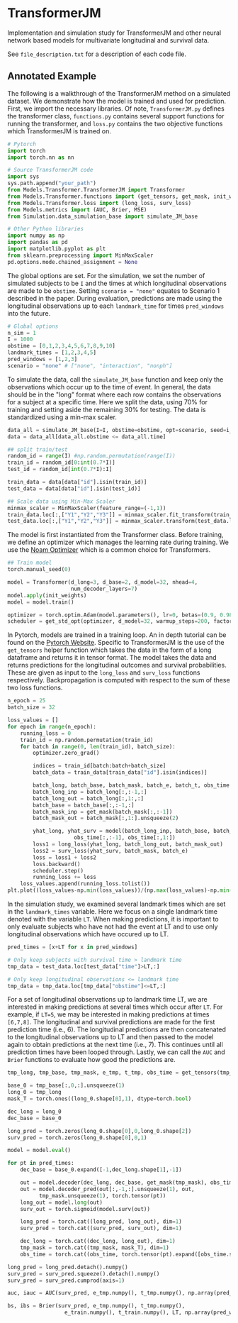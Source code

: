 # TransformerJM

Implementation and simulation study for TransformerJM and other neural network based models for multivariate longitudinal and survival data.

See `file_description.txt` for a description of each code file.

## Annotated Example

The following is a walkthrough of the TransformerJM method on a simulated dataset. We demonstrate how the model is trained and used for prediction. First, we import the necessary libraries. Of note, `TransformerJM.py` defines the transformer class, `functions.py` contains several support functions for running the transformer, and `loss.py` contains the two objective functions which TransformerJM is trained on.

```python
# Pytorch
import torch
import torch.nn as nn

# Source TransformerJM code
import sys
sys.path.append("your_path")
from Models.Transformer.TransformerJM import Transformer
from Models.Transformer.functions import (get_tensors, get_mask, init_weights, get_std_opt)
from Models.Transformer.loss import (long_loss, surv_loss)
from Models.metrics import (AUC, Brier, MSE)
from Simulation.data_simulation_base import simulate_JM_base

# Other Python libraries
import numpy as np
import pandas as pd
import matplotlib.pyplot as plt
from sklearn.preprocessing import MinMaxScaler
pd.options.mode.chained_assignment = None
```

The global options are set. For the simulation, we set the number of simulated subjects to be `I` and the times at which longitudinal observations are made to be `obstime`. Setting `scenario = "none"` equates to Scenario 1 described in the paper. During evaluation, predictions are made using the longitudinal observations up to each `landmark_time` for times `pred_windows` into the future.

```python
# Global options
n_sim = 1
I = 1000
obstime = [0,1,2,3,4,5,6,7,8,9,10]
landmark_times = [1,2,3,4,5]
pred_windows = [1,2,3]
scenario = "none" # ["none", "interaction", "nonph"]
```

To simulate the data, call the `simulate_JM_base` function and keep only the observations which occur up to the time of event. In general, the data should be in the "long" format where each row contains the observations for a subject at a specific time. Here we split the data, using 70% for training and setting aside the remaining 30% for testing. The data is standardized using a min-max scaler.

```python
data_all = simulate_JM_base(I=I, obstime=obstime, opt=scenario, seed=i_sim)
data = data_all[data_all.obstime <= data_all.time]

## split train/test
random_id = range(I) #np.random.permutation(range(I))
train_id = random_id[0:int(0.7*I)]
test_id = random_id[int(0.7*I):I]

train_data = data[data["id"].isin(train_id)]
test_data = data[data["id"].isin(test_id)]

## Scale data using Min-Max Scaler
minmax_scaler = MinMaxScaler(feature_range=(-1,1))
train_data.loc[:,["Y1","Y2","Y3"]] = minmax_scaler.fit_transform(train_data.loc[:,["Y1","Y2","Y3"]])
test_data.loc[:,["Y1","Y2","Y3"]] = minmax_scaler.transform(test_data.loc[:,["Y1","Y2","Y3"]])
```

The model is first instantiated from the Transformer class.
Before training, we define an optimizer which manages the learning rate during training. We use the [Noam Optimizer](https://stackoverflow.com/questions/65343377/adam-optimizer-with-warmup-on-pytorch) which is a common choice for Transformers.

```python
## Train model
torch.manual_seed(0)

model = Transformer(d_long=3, d_base=2, d_model=32, nhead=4,
                    num_decoder_layers=7)
model.apply(init_weights)
model = model.train()

optimizer = torch.optim.Adam(model.parameters(), lr=0, betas=(0.9, 0.98), eps=1e-9)
scheduler = get_std_opt(optimizer, d_model=32, warmup_steps=200, factor=0.2)
```

In Pytorch, models are trained in a training loop. An in depth tutorial can be found on the [Pytorch Website](https://pytorch.org/tutorials/beginner/introyt/trainingyt.html).
Specific to TransformerJM is the use of the `get_tensors` helper function which takes the data in the form of a long dataframe and returns it in tensor format.
The model takes the data and returns predictions for the longitudinal outcomes and survival probabilities. These are given as input to the `long_loss` and `surv_loss` functions respectively. Backpropagation is computed with respect to the sum of these two loss functions.

```python
n_epoch = 25
batch_size = 32

loss_values = []
for epoch in range(n_epoch):
    running_loss = 0
    train_id = np.random.permutation(train_id)
    for batch in range(0, len(train_id), batch_size):
        optimizer.zero_grad()

        indices = train_id[batch:batch+batch_size]
        batch_data = train_data[train_data["id"].isin(indices)]

        batch_long, batch_base, batch_mask, batch_e, batch_t, obs_time = get_tensors(batch_data.copy())
        batch_long_inp = batch_long[:,:-1,:]
        batch_long_out = batch_long[:,1:,:]
        batch_base = batch_base[:,:-1,:]
        batch_mask_inp = get_mask(batch_mask[:,:-1])
        batch_mask_out = batch_mask[:,1:].unsqueeze(2)

        yhat_long, yhat_surv = model(batch_long_inp, batch_base, batch_mask_inp,
                     obs_time[:,:-1], obs_time[:,1:])
        loss1 = long_loss(yhat_long, batch_long_out, batch_mask_out)
        loss2 = surv_loss(yhat_surv, batch_mask, batch_e)
        loss = loss1 + loss2
        loss.backward()
        scheduler.step()
        running_loss += loss
    loss_values.append(running_loss.tolist())
plt.plot((loss_values-np.min(loss_values))/(np.max(loss_values)-np.min(loss_values)), 'b-')
```
In the simulation study, we examined several landmark times which are set in the `landmark_times` variable. Here we focus on a single landmark time denoted with the variable `LT`. When making predictions, it is important to only evaluate subjects who have not had the event at LT and to use only longitudinal observations which have occured up to LT.

```python
pred_times = [x+LT for x in pred_windows]

# Only keep subjects with survival time > landmark time
tmp_data = test_data.loc[test_data["time"]>LT,:]

# Only keep longitudinal observations <= landmark time
tmp_data = tmp_data.loc[tmp_data["obstime"]<=LT,:]
```
For a set of longitudinal observations up to landmark time LT, we are interested in making predictions at several times which occur after `LT`. For example, if `LT=5`, we may be interested in making predictions at times `[6,7,8]`. The longitudinal and survival predictions are made for the first prediction time (i.e., 6). The longitudinal predictions are then concatenated to the longitudinal observations up to LT and then passed to the model again to obtain predictions at the next time (i.e., 7). This continues until all prediction times have been looped through. Lastly, we can call the `AUC` and `Brier` functions to evaluate how good the predictions are.

```python
tmp_long, tmp_base, tmp_mask, e_tmp, t_tmp, obs_time = get_tensors(tmp_data.copy())

base_0 = tmp_base[:,0,:].unsqueeze(1)        
long_0 = tmp_long
mask_T = torch.ones((long_0.shape[0],1), dtype=torch.bool)

dec_long = long_0
dec_base = base_0

long_pred = torch.zeros(long_0.shape[0],0,long_0.shape[2])
surv_pred = torch.zeros(long_0.shape[0],0,1)

model = model.eval()

for pt in pred_times:
    dec_base = base_0.expand([-1,dec_long.shape[1],-1])

    out = model.decoder(dec_long, dec_base, get_mask(tmp_mask), obs_time)
    out = model.decoder_pred(out[:,-1,:].unsqueeze(1), out,
          tmp_mask.unsqueeze(1), torch.tensor(pt))
    long_out = model.long(out)
    surv_out = torch.sigmoid(model.surv(out))

    long_pred = torch.cat((long_pred, long_out), dim=1)
    surv_pred = torch.cat((surv_pred, surv_out), dim=1)

    dec_long = torch.cat((dec_long, long_out), dim=1)
    tmp_mask = torch.cat((tmp_mask, mask_T), dim=1)
    obs_time = torch.cat((obs_time, torch.tensor(pt).expand([obs_time.shape[0],1])),dim=1)

long_pred = long_pred.detach().numpy()
surv_pred = surv_pred.squeeze().detach().numpy()
surv_pred = surv_pred.cumprod(axis=1)

auc, iauc = AUC(surv_pred, e_tmp.numpy(), t_tmp.numpy(), np.array(pred_times))

bs, ibs = Brier(surv_pred, e_tmp.numpy(), t_tmp.numpy(),
                  e_train.numpy(), t_train.numpy(), LT, np.array(pred_windows))
```
